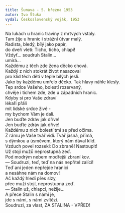 ```yaml
---
title: Šumava - 5. března 1953
autor: Ivo Štuka
vydal: Československý voják, 1953
---
```

Na lukách u hranic traviny z mrtvých vstaly.  
Tam žije u hranic i strážní útvar malý.  
Radista, bledý, bílý jako papír,  
do dveří vletí: Ticho, ticho, chlapi!  
Vždyť... soudruh Stalin...  
umírá...  
Každému z těch zde žena děcko chová.  
Každý z nich stokrát život nasazoval  
pro klid těch dětí v teple bílých jeslí.  
Jako by každému umřelo děcko. Tak hlavy náhle klesly.  
Tep srdce Vašeho, bolestí rozervaný,  
chvěje i tichem zde, zde u západních hranic.  
Kdyby si pro Vaše zdraví  
lékaři přáli  
mít lidské srdce živé -  
my bychom Vám je dali.  
Jen buďte zdráv jak dříve!  
Jen buďte zdráv jak dříve!  
Každému z nich bolestí tmí se před očima.  
Z rámu je Vaše tvář vidí. Tvář jasná, přímá,  
s dýmkou a úsměvem, který nám dával klid.  
Vzduch povel rozsekl: Do zbraně! Nastoupit!  
Už stojí mužů neprostupná zeď.  
Pod modrým nebem modřejší zbraní kov.  
— Soudruzi, teď, teď na nás nepřítel zalící!  
Teď ani jeden nepřejde hranici  
a nesáhne nám na domov!  
Ač každý hledí přes slzy,  
přec muži stojí, neprostupná zeď.  
— Stalin už, chlapci, nežije...  
A přece Stalin s námi je,  
jde s námi, s námi zvítězí.  
Soudruzi, za vlast, ZA STALINA - VPŘED!